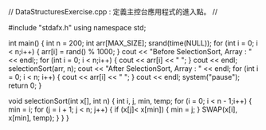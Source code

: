 // DataStructuresExercise.cpp : 定義主控台應用程式的進入點。
//

#include "stdafx.h"
using namespace std;

int main()
{
	int n = 200;
	int arr[MAX_SIZE];
	srand(time(NULL));
	for (int i = 0; i < n;i++) {
		arr[i] = rand() % 1000;
	}
	cout << "Before SelectionSort, Array : " << endl;;
	for (int i = 0; i < n;i++) {
		cout << arr[i] << " ";
	}
	cout << endl;
	selectionSort(arr, n);
	cout << "After SelectionSort, Array : " << endl;
	for (int i = 0; i < n; i++) {
		cout << arr[i] << " ";
	}
	cout << endl;
	system("pause");
	return 0;
}

void selectionSort(int x[], int n) {
	int i, j, min, temp;
	for (i = 0; i < n - 1;i++) {
		min = i;
		for (j = i + 1; j < n;	j++) {
			if (x[j]< x[min]) {
				min = j;
			}
			SWAP(x[i], x[min], temp);
		}
	}
}
